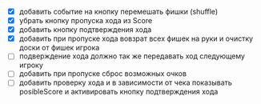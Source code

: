 - [x] добавить событие на кнопку перемешать фишки (shuffle)
- [x] убрать кнопку пропуска хода из Score
- [x] добавить кнопку подтверждения хода
- [x] добавить при пропуске хода вовзрат всех фишек на руки и очистку доски от фишек игрока
- [ ] подверждение хода должно так же передавать ход следующему игроку
- [ ] добавить при пропуске сброс возможных очков 
- [ ] добавить проверку хода и в зависимости от чека показывать posibleScore и активировать кнопку подтверждения хода
